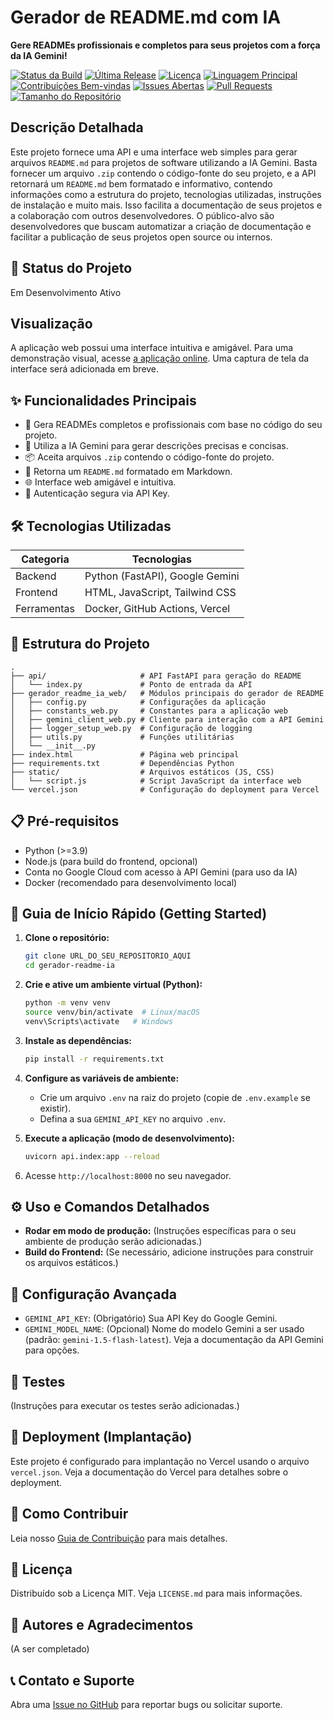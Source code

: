 # Gerador de README.md com IA

**Gere READMEs profissionais e completos para seus projetos com a força da IA Gemini!**

[![Status da Build](https://img.shields.io/github/actions/workflow/status/USUARIO/REPO/main.yml?branch=main&style=for-the-badge)](https://github.com/USUARIO/REPO/actions)
[![Última Release](https://img.shields.io/github/v/release/USUARIO/REPO?style=for-the-badge)](https://github.com/USUARIO/REPO/releases)
[![Licença](https://img.shields.io/github/license/USUARIO/REPO?style=for-the-badge)](LICENSE.md)
[![Linguagem Principal](https://img.shields.io/github/languages/top/USUARIO/REPO?style=for-the-badge)](https://github.com/USUARIO/REPO)
[![Contribuições Bem-vindas](https://img.shields.io/badge/contributions-welcome-brightgreen.svg?style=for-the-badge)](CONTRIBUTING.md)
[![Issues Abertas](https://img.shields.io/github/issues/USUARIO/REPO?style=for-the-badge)](https://github.com/USUARIO/REPO/issues)
[![Pull Requests](https://img.shields.io/github/issues-pr/USUARIO/REPO?style=for-the-badge)](https://github.com/USUARIO/REPO/pulls)
[![Tamanho do Repositório](https://img.shields.io/github/repo-size/USUARIO/REPO?style=for-the-badge)](https://github.com/USUARIO/REPO)


## Descrição Detalhada

Este projeto fornece uma API e uma interface web simples para gerar arquivos `README.md` para projetos de software utilizando a IA Gemini.  Basta fornecer um arquivo `.zip` contendo o código-fonte do seu projeto, e a API retornará um `README.md` bem formatado e informativo, contendo informações como a estrutura do projeto, tecnologias utilizadas, instruções de instalação e muito mais.  Isso facilita a documentação de seus projetos e a colaboração com outros desenvolvedores. O público-alvo são desenvolvedores que buscam automatizar a criação de documentação e facilitar a publicação de seus projetos open source ou internos.

## 🚧 Status do Projeto

Em Desenvolvimento Ativo


## Visualização

A aplicação web possui uma interface intuitiva e amigável.  Para uma demonstração visual, acesse [a aplicação online](URL_DA_APLICAÇÃO_ONLINE).  Uma captura de tela da interface será adicionada em breve.


## ✨ Funcionalidades Principais

- 🚀 Gera READMEs completos e profissionais com base no código do seu projeto.
- 🤖 Utiliza a IA Gemini para gerar descrições precisas e concisas.
- 📦 Aceita arquivos `.zip` contendo o código-fonte do projeto.
- 📄 Retorna um `README.md` formatado em Markdown.
- 🌐 Interface web amigável e intuitiva.
- 🔑 Autenticação segura via API Key.


## 🛠️ Tecnologias Utilizadas

| Categoria  | Tecnologias                               |
|------------|-------------------------------------------|
| Backend    | Python (FastAPI), Google Gemini           |
| Frontend   | HTML, JavaScript, Tailwind CSS            |
| Ferramentas | Docker, GitHub Actions, Vercel            |


## 📂 Estrutura do Projeto

```
.
├── api/                     # API FastAPI para geração do README
│   └── index.py             # Ponto de entrada da API
├── gerador_readme_ia_web/   # Módulos principais do gerador de README
│   ├── config.py            # Configurações da aplicação
│   ├── constants_web.py     # Constantes para a aplicação web
│   ├── gemini_client_web.py # Cliente para interação com a API Gemini
│   ├── logger_setup_web.py  # Configuração de logging
│   ├── utils.py             # Funções utilitárias
│   └── __init__.py
├── index.html               # Página web principal
├── requirements.txt         # Dependências Python
├── static/                  # Arquivos estáticos (JS, CSS)
│   └── script.js            # Script JavaScript da interface web
└── vercel.json              # Configuração do deployment para Vercel
```


## 📋 Pré-requisitos

- Python (>=3.9)
- Node.js (para build do frontend, opcional)
- Conta no Google Cloud com acesso à API Gemini (para uso da IA)
- Docker (recomendado para desenvolvimento local)


## 🚀 Guia de Início Rápido (Getting Started)

1. **Clone o repositório:**
   ```bash
   git clone URL_DO_SEU_REPOSITORIO_AQUI
   cd gerador-readme-ia
   ```

2. **Crie e ative um ambiente virtual (Python):**
   ```bash
   python -m venv venv
   source venv/bin/activate  # Linux/macOS
   venv\Scripts\activate   # Windows
   ```

3. **Instale as dependências:**
   ```bash
   pip install -r requirements.txt
   ```

4. **Configure as variáveis de ambiente:**
    * Crie um arquivo `.env` na raiz do projeto (copie de `.env.example` se existir).
    * Defina a sua `GEMINI_API_KEY` no arquivo `.env`.

5. **Execute a aplicação (modo de desenvolvimento):**
   ```bash
   uvicorn api.index:app --reload
   ```

6. Acesse `http://localhost:8000` no seu navegador.


## ⚙️ Uso e Comandos Detalhados

- **Rodar em modo de produção:**  (Instruções específicas para o seu ambiente de produção serão adicionadas.)
- **Build do Frontend:** (Se necessário, adicione instruções para construir os arquivos estáticos.)


## 🔧 Configuração Avançada

- `GEMINI_API_KEY`: (Obrigatório) Sua API Key do Google Gemini.
- `GEMINI_MODEL_NAME`: (Opcional) Nome do modelo Gemini a ser usado (padrão: `gemini-1.5-flash-latest`).  Veja a documentação da API Gemini para opções.


## 🧪 Testes

(Instruções para executar os testes serão adicionadas.)


## 🚢 Deployment (Implantação)

Este projeto é configurado para implantação no Vercel usando o arquivo `vercel.json`. Veja a documentação do Vercel para detalhes sobre o deployment.


## 🤝 Como Contribuir

Leia nosso [Guia de Contribuição](CONTRIBUTING.md) para mais detalhes.


## 📜 Licença

Distribuído sob a Licença MIT. Veja `LICENSE.md` para mais informações.


## 👥 Autores e Agradecimentos

(A ser completado)


## 📞 Contato e Suporte

Abra uma [Issue no GitHub](URL_DO_REPOSITORIO/issues/new/choose) para reportar bugs ou solicitar suporte.
